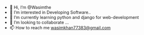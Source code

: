 - 👋 Hi, I’m @Wasimthe
- 👀 I’m interested in Developing Software..
- 🌱 I’m currently learning python and django for web-development
- 💞️ I’m looking to collaborate ...
- 📫 How to reach me wasimkhan77383@gmail.com 

<!---
Wasimthe/Wasimthe is a ✨ special ✨ repository because its `README.md` (this file) appears on your GitHub profile.
You can click the Preview link to take a look at your changes.
--->
